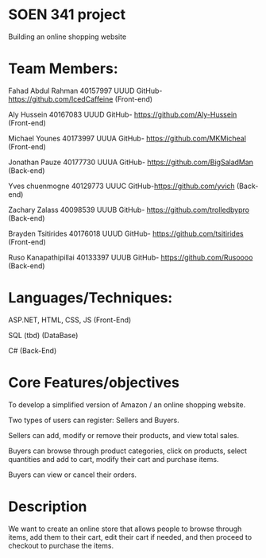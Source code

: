 # SOEN 341 project
 Building an online shopping website
 
 # Team Members:
 
 Fahad Abdul Rahman 40157997 UUUD GitHub- https://github.com/IcedCaffeine (Front-end)

 Aly Hussein 40167083 UUUD GitHub- https://github.com/Aly-Hussein (Front-end)

 Michael Younes 40173997 UUUA GitHub- https://github.com/MKMicheal (Front-end)

 Jonathan Pauze 40177730 UUUA GitHub- https://github.com/BigSaladMan (Back-end)

 Yves chuenmogne 40129773 UUUC GitHub-https://github.com/yvich (Back-end)

 Zachary Zalass 40098539 UUUB GitHub- https://github.com/trolledbypro (Back-end)

 Brayden Tsitirides 40176018 UUUD GitHub- https://github.com/tsitirides (Front-end)

 Ruso Kanapathipillai 40133397 UUUB GitHub- https://github.com/Rusoooo (Back-end)

# Languages/Techniques:

 ASP.NET, HTML, CSS, JS (Front-End)

 SQL (tbd) (DataBase)

 C# (Back-End)

 # Core Features/objectives
 
 To develop a simplified version of Amazon / an online shopping website.
 
 Two types of users can register: Sellers and Buyers.
 
 Sellers can add, modify or remove their products, and view total sales.
 
 Buyers can browse through product categories, click on products, select quantities and add to cart, modify their cart and purchase items.
 
 Buyers can view or cancel their orders.


 
 # Description
 
We want to create an online store that allows people to browse through items, add them to their cart, edit their cart if needed, and then proceed to checkout to purchase the items.
